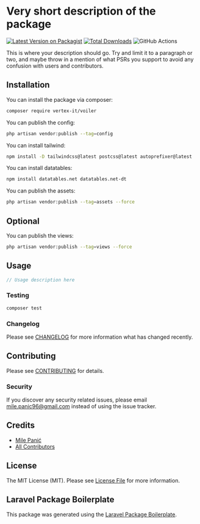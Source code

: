# Very short description of the package

[![Latest Version on Packagist](https://img.shields.io/packagist/v/vertex-it/voiler.svg?style=flat-square)](https://packagist.org/packages/vertex-it/voiler)
[![Total Downloads](https://img.shields.io/packagist/dt/vertex-it/voiler.svg?style=flat-square)](https://packagist.org/packages/vertex-it/voiler)
![GitHub Actions](https://github.com/vertex-it/voiler/actions/workflows/main.yml/badge.svg)

This is where your description should go. Try and limit it to a paragraph or two, and maybe throw in a mention of what PSRs you support to avoid any confusion with users and contributors.

## Installation

You can install the package via composer:

```bash
composer require vertex-it/voiler
```

You can publish the config:

```bash
php artisan vendor:publish --tag=config
```

You can install tailwind:

```bash
npm install -D tailwindcss@latest postcss@latest autoprefixer@latest
```

You can install datatables:

```bash
npm install datatables.net datatables.net-dt
```

You can publish the assets:

```bash
php artisan vendor:publish --tag=assets --force
```

## Optional

You can publish the views:

```bash
php artisan vendor:publish --tag=views --force
```

## Usage

```php
// Usage description here
```

### Testing

```bash
composer test
```

### Changelog

Please see [CHANGELOG](CHANGELOG.md) for more information what has changed recently.

## Contributing

Please see [CONTRIBUTING](CONTRIBUTING.md) for details.

### Security

If you discover any security related issues, please email mile.panic96@gmail.com instead of using the issue tracker.

## Credits

-   [Mile Panić](https://github.com/vertex-it)
-   [All Contributors](../../contributors)

## License

The MIT License (MIT). Please see [License File](LICENSE.md) for more information.

## Laravel Package Boilerplate

This package was generated using the [Laravel Package Boilerplate](https://laravelpackageboilerplate.com).
